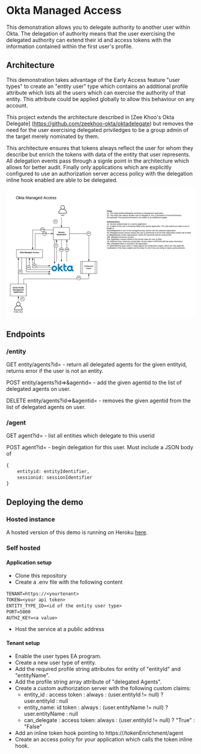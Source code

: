 # Okta Managed Access

This demonstration allows you to delegate authority to another user within Okta.
The delegation of authority means that the user exercising the delegated
authority can extend their id and access tokens with the information contained
within the first user's profile.

## Architecture

This demonstration takes advantage of the Early Access feature "user types" to
create an "entity user" type which contains an additional profile attribute
which lists all the users which can exercise the authority of that entity. This
attribute could be applied globally to allow this behaviour on any account.

This project extends the architecture described in [Zee Khoo's Okta Delegate]
(https://github.com/zeekhoo-okta/oktadelegate) but removes the need for the
user exercising delegated priviledges to be a group admin of the target merely
nominated by them.

This architecture ensures that tokens always reflect the user for whom they
describe but enrich the tokens with data of the entity that user represents. All
delegation events pass through a signle point in the architecture which allows
for better audit. Finally only applications which are explicitly configured to
use an authorization server access policy with the delegation inline hook
enabled are able to be delegated.

![Architecture Diagram](architecture.png "Architecture diagram")


## Endpoints

### /entity

GET entity/agents?id=<entityid> - return all delegated agents for the given entityid, returns
  error if the user is not an entity.

POST entity/agents?id=<entityid>>&agentid=<agentid> - add the given agentid to the list of delegated
agents on user.

DELETE entity/agents?id=<entityid>>&agentid=<agentid> - removes the given agentid from the list of delegated
agents on user.

### /agent

GET agent?id=<agentid> - list all entities which delegate to this userid

POST agent?id=<agentid> - begin delegation for this user. Must include a JSON
body of 
```
{
    entityid: entityIdentifier,
    sessionid: sessionIdentifier
}
```

## Deploying the demo

### Hosted instance

A hosted version of this demo is running on Heroku
[here](https://okta-managed-access-service.herokuapp.com/).

### Self hosted

#### Application setup

- Clone this repository
- Create a .env file with the following content
```
TENANT=https://<yourtenant>
TOKEN=<your api token>
ENTITY_TYPE_ID=<id of the entity user type>
PORT=5000
AUTHZ_KEY=<a value>
```
- Host the service at a public address

#### Tenant setup

- Enable the user types EA program.
- Create a new user type of entity.
- Add the required profile string attributes for entity of "entityId" and
  "entityName".
- Add the profile string array attribute of "delegated Agents".
- Create a custom authorization server with the following custom claims:
    - entity_id : access token : always : (user.entityId != null) ?
      user.entityId : null
    - entity_name: id token : always : (user.entityName != null) ?
      user.entityName : null
    - can_delegate : access token: always : (user.entityId != null) ? "True" :
      "False"
- Add an inline token hook pointing to https://<your hosted
  instance>/tokenEnrichment/agent
- Create an access policy for your application which calls the token inline hook.